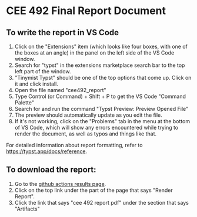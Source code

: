 # CEE 492 Final Report Document

## To write the report in VS Code

1. Click on the "Extensions" item (which looks like four boxes, with one of the boxes at an angle) in the panel on the left side of the VS Code window.
2. Search for "typst" in the extensions marketplace search bar to the top left part of the window.
3. "Tinymist Typst" should be one of the top options that come up. Click on it and click install.
4. Open the file named "cee492_report"
5. Type Control (or Command) + Shift + P to get the VS Code "Command Palette"
6. Search for and run the command "Typst Preview: Preview Opened File"
7. The preview should automatically update as you edit the file.
8. If it's not working, click on the "Problems" tab in the menu at the bottom of VS Code, which will show any errors encountered while trying to render the document, as well as typos and things like that.

For detailed information about report formatting, refer to https://typst.app/docs/reference.

## To download the report:

1. Go to the [github actions results page](../../actions/workflows/build.yml).
2. Click on the top link under the part of the page that says "Render Report".
3. Click the link that says "cee 492 report pdf" under the section that says "Artifacts"
